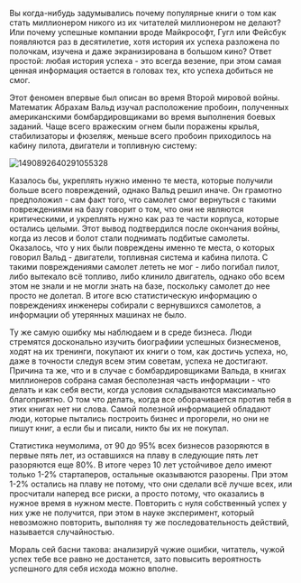 Вы когда-нибудь задумывались почему популярные книги о том как стать миллионером никого из их читателей миллионером не делают? Или почему успешные компании вроде Майкрософт, Гугл или Фейсбук появляются раз в десятилетие, хотя история их успеха разложена по полочкам, изучена и даже экранизирована в большом кино? Ответ простой: любая история успеха - это всегда везение, при этом самая ценная информация остается в головах тех, кто успеха добиться не смог.

Этот феномен впервые был описан во время Второй мировой войны. Математик Абрахам Вальд изучал расположение пробоин, полученных американскими бомбардировщиками во время выполнения боевых заданий. Чаще всего вражеским огнем были поражены крылья, стабилизаторы и фюзеляж, меньше всего пробоин приходилось на кабину пилота, двигатели и топливную систему:

![1490892640291055328](/uploads/96994004c988013fa88d1edeff9071b2/1490892640291055328.jpg)

Казалось бы, укреплять нужно именно те места, которые получили больше всего повреждений, однако Вальд решил иначе. Он грамотно предположил - сам факт того, что самолет смог вернуться с такими повреждениями на базу говорит о том, что они не являются критическими, и укреплять нужно как раз те части корпуса, которые остались целыми. Этот вывод подтвердился после окончания войны, когда из лесов и болот стали поднимать подбитые самолеты. Оказалось, что у них были повреждены именно те места, о которых говорил Вальд - двигатели, топливная система и кабина пилота. С такими повреждениями самолет лететь не мог - либо погибал пилот, либо вытекало всё топливо, либо клинило двигатель, однако обо всем этом не знали и не могли знать на базе, поскольку самолет до нее просто не долетал. В итоге всю статистическую информацию о повреждениях инженеры собирали с вернувшихся самолетов, а информации об утерянных машинах не было.

Ту же самую ошибку мы наблюдаем и в среде бизнеса. Люди стремятся досконально изучить биографиии успешных бизнесменов, ходят на их тренинги, покупают их книги о том, как достичь успеха, но, даже в точности следуя всем этим советам, успеха не достигают. Причина та же, что и в случае с бомбардировщиками Вальда, в книгах миллионеров собрана самая бесполезная часть информации - что делать и как себя вести, когда условия складываются максимально благоприятно. О том что делать, когда все оборачивается против тебя в этих книгах нет ни слова. Самой полезной информацией обладают люди, которые пытались построить бизнес и прогорели, но они не пишут книг, а если бы и писали, никто бы их не покупал.

Статистика неумолима, от 90 до 95% всех бизнесов разоряются в первые пять лет, из оставшихся на плаву в следующие пять лет разоряются еще 80%. В итоге через 10 лет устойчивое дело имеют только 1-2% стартаперов, остальные оказываются разорены. При этом 1-2% остались на плаву не потому, что они сделали всё лучше всех, или просчитали наперед все риски, а просто потому, что оказались в нужное время в нужном месте. Повторить с нуля собственный успех у них уже не получится, при этом в науке эксперимент, который невозможно повторить, выполняя ту же последовательность действий, называется случайностью.

Мораль сей басни такова: анализируй чужие ошибки, читатель, чужой успех тебе все равно не достанется, зато повысить вероятность успешного для себя исхода можно вполне.
